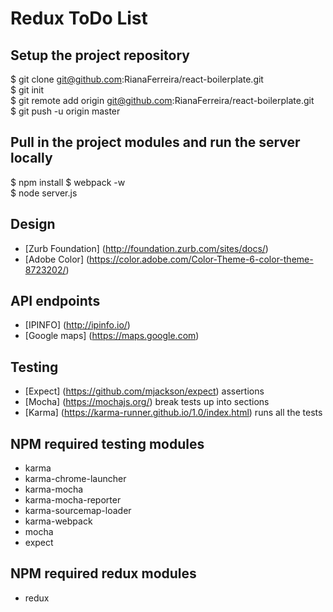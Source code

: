 # Redux ToDo List

## Setup the project repository
$ git clone git@github.com:RianaFerreira/react-boilerplate.git  
$ git init  
$ git remote add origin git@github.com:RianaFerreira/react-boilerplate.git  
$ git push -u origin master  

## Pull in the project modules and run the server locally
$ npm install
$ webpack -w  
$ node server.js  

## Design
* [Zurb Foundation] (http://foundation.zurb.com/sites/docs/)
* [Adobe Color] (https://color.adobe.com/Color-Theme-6-color-theme-8723202/) 

## API endpoints
* [IPINFO] (http://ipinfo.io/)
* [Google maps] (https://maps.google.com)

## Testing
* [Expect] (https://github.com/mjackson/expect) assertions
* [Mocha] (https://mochajs.org/) break tests up into sections
* [Karma] (https://karma-runner.github.io/1.0/index.html) runs all the tests

## NPM required testing modules
* karma
* karma-chrome-launcher
* karma-mocha
* karma-mocha-reporter
* karma-sourcemap-loader
* karma-webpack
* mocha
* expect

## NPM required redux modules
* redux